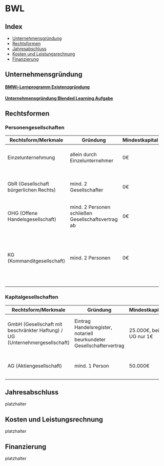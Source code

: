 # BWL


## Index

* [Unternehmensgründung](#unternehmensgründung)
* [Rechtsformen](#rechtsformen)
* [Jahresabschluss](#jahresabschluss)
* [Kosten und Leistungsrechnung](#kosten-und-leistungsrechnung)
* [Finanzierung](#finanzierung)


## Unternehmensgründung

#### [BMWi-Lernprogramm Existenzgründung](https://www.existenzgruender.de/static/etraining/existenzgruendung/index.html)

#### [Unternehmensgründung Blended Learning Aufgabe](Existenzgruendung/ExistenzgruendungAusgefuellt.pdf)


## Rechtsformen

### Personengesellschaften

| Rechtsform/Merkmale | Gründung | Mindestkapital | Geschäftsführung | Haftung | Gewinn | Verlust |
|-|-|-|-|-|-|-|
| Einzelunternehmung | allein durch Einzelunternehmer | 0€ | Einzelunternehmer allein | allein und unbeschränkt mit Privat- und Betriebsvermögen | Einzelunternehmer erhält Gewinn allein | Einzelunternehmer trägt Verlust allein |
| GbR (Gesellschaft bürgerlichen Rechts) | mind. 2 Gesellschafter | 0€ | Gesellschafter führen Geschäfte gemeinsam | unmittelbar, uneingeschränkt, Gesamtschuldnerisch, auch mit Privatvermögen | gleiche Gewinnansprüche | gleiche Verluste |
| OHG (Offene Handelsgesellschaft) | mind. 2 Personen schließen Gesellschaftsvertrag ab | 0€ | jeder Mitinhaber | unbeschränkt | abhängig vom Anteil, Überschuss nach Köpfen verteilt | nach Köpfen verteilt |
| KG (Kommanditgesellschaft) | mind. 2 Personen | 0€ | vollhaftender Komplementär hat eintscheidungsrecht, teilhaftender Kommandantist hat Widerspruchsrecht bei außergewöhnlichen Geschäften | vollhaftender Komplementär mit privatvermögen, teilhaftender Kommandantist nur mit Kapitaleinlage | nach Anteilen | nach Anteilen |

### Kapitalgesellschaften

| Rechtsform/Merkmale | Gründung | Mindestkapital | Geschäftsführung | Haftung | Gewinn | Verlust |
|-|-|-|-|-|-|-|
| GmbH (Gesellschaft mit beschränkter Haftung) / UG (Unternehmergesellschaft) | Eintrag Handelsregister, notariell beurkundeter Gesellschaftervertrag | 25.000€, bei UG nur 1€ | Gesellschafterversammlung | nur Gesellschaftsvermögen | entsprechend der Anteile | mit Gewinnen aus folgenden Geschäftsjahren oder aus Rücklagen abgedekt |
| AG (Aktiengesellschaft) | mind. 1 Person | 50.000€ | Vorstand | nur Gesellschaftsvermögen | Dividenden an Aktionäre, Erhöhung der Rücklagen | wird aus Rücklagen abgedeckt |

## Jahresabschluss

platzhalter


## Kosten und Leistungsrechnung

platzhalter


## Finanzierung

platzhalter